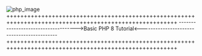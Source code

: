 ![php_image](https://user-images.githubusercontent.com/73672879/161801883-ebc4d6bb-716f-41ba-8853-a2157811596b.jpeg)
+++++++++++++++++++++++++++++++++++++++++++++++++++++++++++++++++++++++++++++++++++++++++++++++++++++++
------------------------------------>Basic PHP 8 Tutorial<-------------------------------------------
+++++++++++++++++++++++++++++++++++++++++++++++++++++++++++++++++++++++++++++++++++++++++++++++++++++++
